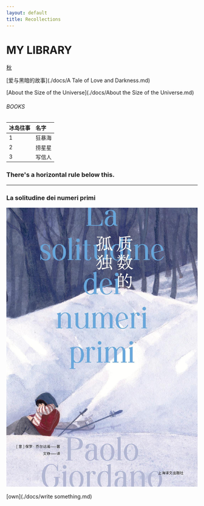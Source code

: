 ```yaml
---
layout: default
title: Recollections
---
```

# MY LIBRARY
[秋](./another-page.html)

[爱与黑暗的故事](./docs/A Tale of Love and Darkness.md)

[About the Size of the Universe](./docs/About the Size of the Universe.md)

###### BOOKS

| 冰岛往事  | 名字   |
|:---------|:-------|
| 1        |狂暴海  |
| 2        |捞星星  |
| 3        |写信人  |


### There's a horizontal rule below this.

* * *

### La solitudine dei numeri primi

![La solitudine dei numeri primi](s34038024.jpg)

[own](./docs/write something.md)


